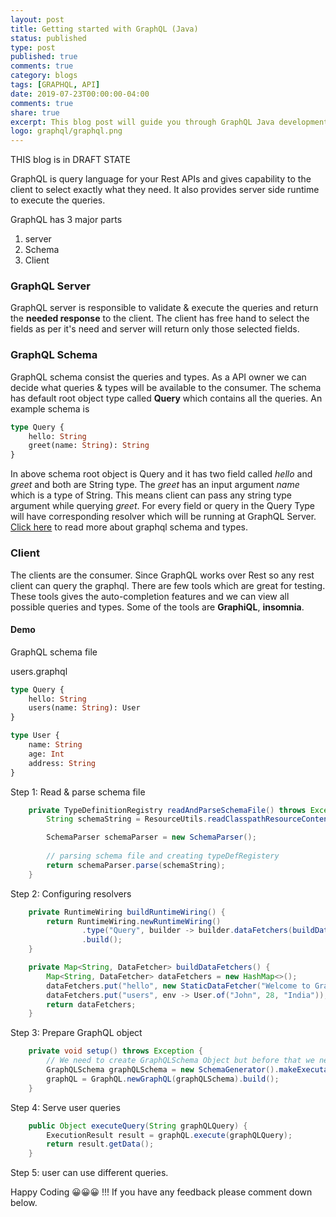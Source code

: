 ```yaml
---
layout: post
title: Getting started with GraphQL (Java)
status: published
type: post
published: true
comments: true
category: blogs
tags: [GRAPHQL, API]
date: 2019-07-23T00:00:00-04:00
comments: true
share: true
excerpt: This blog post will guide you through GraphQL Java development
logo: graphql/graphql.png
---
```


THIS blog is in DRAFT STATE

GraphQL is query language for your Rest APIs and gives capability to the client to select exactly what they need. It also provides server side runtime to execute the queries.

GraphQL has 3 major parts
1. server
2. Schema
3. Client

### GraphQL Server
GraphQL server is responsible to validate & execute the queries and return the __needed response__ to the client. The client has free hand to select the fields as per it's need and server will return only those selected fields.  

### GraphQL Schema
GraphQL schema consist the queries and types. As a API owner we can decide what queries & types will be available to the consumer. The schema has default root object type called __Query__ which contains all the queries.
An example schema is

```graphql
type Query {
    hello: String
    greet(name: String): String
}
```
In above schema root object is Query and it has two field called *hello* and *greet* and both are String type. The *greet* has an input argument *name* which is a type of String. This means client can pass any string type argument while querying *greet*.
For every field or query in the Query Type will have corresponding resolver which will be running at GraphQL Server. [Click here](https://graphql.org/learn/schema/) to read more about graphql schema and types.
 
### Client
The clients are the consumer. Since GraphQL works over Rest so any rest client can query the graphql. There are few tools which are great for testing. These tools gives the auto-completion features and we can view all possible queries and types.
Some of the tools are __GraphiQL__, __insomnia__. 

#### Demo

GraphQL schema file

users.graphql

```graphql
type Query {
    hello: String
    users(name: String): User
}

type User {
    name: String
    age: Int
    address: String
}
```

Step 1: Read & parse schema file

```java
    private TypeDefinitionRegistry readAndParseSchemaFile() throws Exception {
        String schemaString = ResourceUtils.readClasspathResourceContent("users.graphql");

        SchemaParser schemaParser = new SchemaParser();
        
        // parsing schema file and creating typeDefRegistery
        return schemaParser.parse(schemaString);
    }
```

Step 2: Configuring resolvers

```java
    private RuntimeWiring buildRuntimeWiring() {
        return RuntimeWiring.newRuntimeWiring()
                .type("Query", builder -> builder.dataFetchers(buildDataFetchers()))
                .build();
    }

    private Map<String, DataFetcher> buildDataFetchers() {
        Map<String, DataFetcher> dataFetchers = new HashMap<>();
        dataFetchers.put("hello", new StaticDataFetcher("Welcome to GraphQL world."));
        dataFetchers.put("users", env -> User.of("John", 28, "India"));
        return dataFetchers;
    }
```

Step 3: Prepare GraphQL object

```java
    private void setup() throws Exception {
        // We need to create GraphQLSchema Object but before that we need to configure resolvers 
        GraphQLSchema graphQLSchema = new SchemaGenerator().makeExecutableSchema(readAndParseSchemaFile(), buildRuntimeWiring());
        graphQL = GraphQL.newGraphQL(graphQLSchema).build();
    }
``` 

Step 4: Serve user queries

```java
    public Object executeQuery(String graphQLQuery) {
        ExecutionResult result = graphQL.execute(graphQLQuery);
        return result.getData();
    }
```

Step 5: user can use different queries.




Happy Coding 😀😀😀 !!! If you have any feedback please comment down below.
